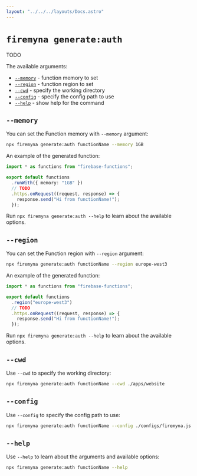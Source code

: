 ```yaml
---
layout: "../../../layouts/Docs.astro"
---
```


# `firemyna generate:auth`

TODO

The available arguments:

- [`--memory`](#--memory) - function memory to set
- [`--region`](#--region) - function region to set
- [`--cwd`](#--cwd) - specify the working directory
- [`--config`](#--config) - specify the config path to use
- [`--help`](#--help) - show help for the command

## `--memory`

You can set the Function memory with `--memory` argument:

```bash
npx firemyna generate:auth functionName --memory 1GB
```

An example of the generated function:

```ts
import * as functions from "firebase-functions";

export default functions
  .runWith({ memory: "1GB" })
  // TODO
  .https.onRequest((request, response) => {
    response.send("Hi from functionName!");
  });
```

Run `npx firemyna generate:auth --help` to learn about the available options.

## `--region`

You can set the Function region with `--region` argument:

```bash
npx firemyna generate:auth functionName --region europe-west3
```

An example of the generated function:

```ts
import * as functions from "firebase-functions";

export default functions
  .region("europe-west3")
  // TODO
  .https.onRequest((request, response) => {
    response.send("Hi from functionName!");
  });
```

Run `npx firemyna generate:auth --help` to learn about the available options.

## `--cwd`

Use `--cwd` to specify the working directory:

```bash
npx firemyna generate:auth functionName --cwd ./apps/website
```

## `--config`

Use `--config` to specify the config path to use:

```bash
npx firemyna generate:auth functionName --config ./configs/firemyna.js
```

## `--help`

Use `--help` to learn about the arguments and available options:

```bash
npx firemyna generate:auth functionName --help
```
